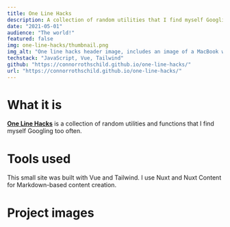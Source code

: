 ```yaml
---
title: One Line Hacks
description: A collection of random utilities that I find myself Googling too often.
date: "2021-05-01"
audience: "The world!"
featured: false
img: one-line-hacks/thumbnail.png
img_alt: "One line hacks header image, includes an image of a MacBook with the application open."
techstack: "JavaScript, Vue, Tailwind"
github: "https://connorrothschild.github.io/one-line-hacks/"
url: "https://connorrothschild.github.io/one-line-hacks/"
---
```


[<InlineImage :clickable=false src="project/one-line-hacks/header.png" alt="Header"></InlineImage>](https://connorrothschild.github.io/one-line-hacks/)

# What it is

[**One Line Hacks**](https://connorrothschild.github.io/what-are-you-doing/) is a collection of random utilities and functions that I find myself Googling too often.

# Tools used

This small site was built with Vue and Tailwind. I use Nuxt and Nuxt Content for Markdown-based content creation.

# Project images

<InlineImage src="project/one-line-hacks/mac-1.png" alt="Project image for the project 'One Line Hacks'" width="74%"></InlineImage>
<InlineImage src="project/one-line-hacks/phone-1.png" alt="Project image for the project 'One Line Hacks'" width="22%"></InlineImage>